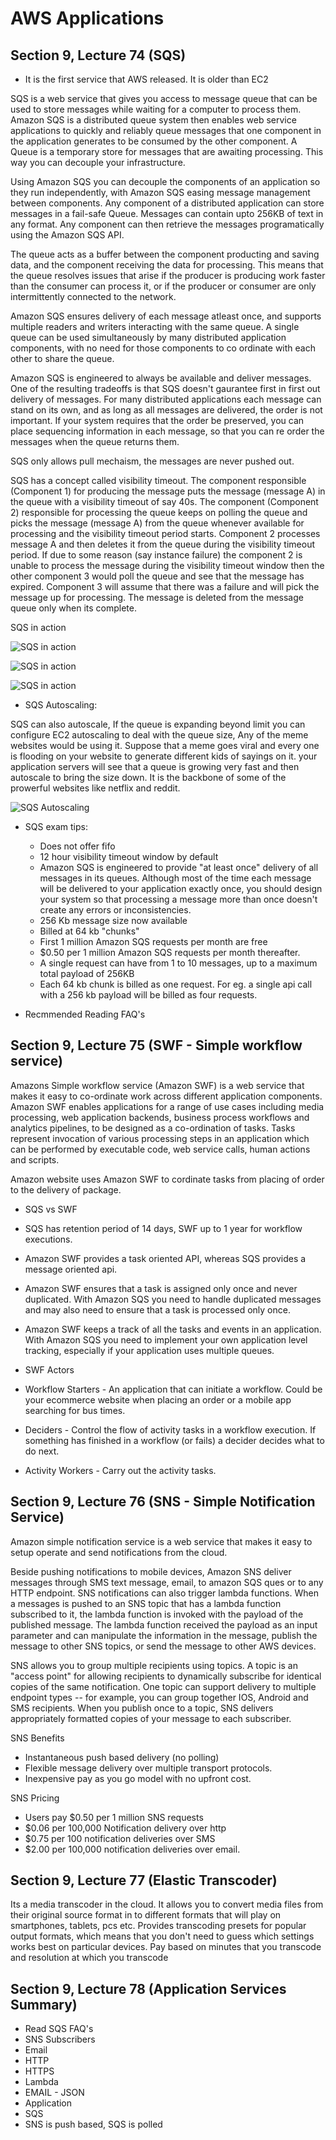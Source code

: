 # AWS Applications

## Section 9, Lecture 74 (SQS)

* It is the first service that AWS released. It is older than EC2

SQS is a web service that gives you access to message queue that can be used to store messages while waiting for a computer to process them.
Amazon SQS is a distributed queue system then enables web service applications to quickly and reliably queue messages that one component in the application generates to be consumed by the other component. A Queue is a temporary store for messages that are awaiting processing.
This way you can decouple your infrastructure.

Using Amazon SQS you can decouple the components of an application so they run independently, with Amazon SQS easing message management between components. Any component of a distributed application can store messages in a fail-safe Queue. Messages can contain upto 256KB of text in any format. Any component can then retrieve the messages programatically using the Amazon SQS API.

The queue acts as a buffer between the component producting and saving data, and the component receiving the data for processing. 
This means that the queue resolves issues that arise if the producer is producing work faster than the consumer can process it, or if the producer or consumer are only intermittently connected to the network.

Amazon SQS ensures delivery of each message atleast once, and supports multiple readers and writers interacting with the same queue.
A single queue can be used simultaneously by many distributed application components, with no need for those components to co ordinate with each other to share the queue.

Amazon SQS is engineered to always be available and deliver messages. One of the resulting tradeoffs is that SQS doesn't gaurantee first in first out delivery of messages. For many distributed applications each message can stand on its own, and as long as all messages are delivered, the order is not important. If your system requires that the order be preserved, you can place sequencing information in 
each message, so that you can re order the messages when the queue returns them.

SQS only allows pull mechaism, the messages are never pushed out. 

SQS has a concept called visibility timeout. The component responsible (Component 1) for producing the message puts the message (message A) in the queue with a visibility timeout of say 40s. The component (Component 2) responsible for processing the queue keeps on polling the queue and picks the message (message A) from the queue whenever available for processing and the visibility timeout period starts.
Component 2 processes message A and then deletes it from the queue during the visibility timeout period. If due to some reason (say instance failure) the component 2 is unable to process the message during the visibility timeout window then the other component 3 would poll the queue 
and see that the message has expired. Component 3 will assume that there was a failure and will pick the message up for processing. The message is deleted from the message queue only when its complete.

SQS in action 

![SQS in action](sqs-1.jpeg)

![SQS in action](sqs-2.jpg)

![SQS in action](sqs-3.jpg)


 * SQS Autoscaling:
 
 SQS can also autoscale, If the queue is expanding beyond limit you can configure EC2 autoscaling to deal with the queue size, 
 Any of the meme websites would be using it. Suppose that a meme goes viral and every one is flooding on your website to generate different
 kids of sayings on it. your application servers will see that a queue is growing very fast and then autoscale to bring the size down.
 It is the backbone of some of the prowerful websites like netflix and reddit.
 
 ![SQS Autoscaling](sqs-autoscaling.jpg)

 
* SQS exam tips:
  * Does not offer fifo
  * 12 hour visibility timeout window by default
  * Amazon SQS is engineered to provide "at least once" delivery of all messages in its queues. Although most of the time each message will be delivered to your application exactly once, you should design your system so that processing a message more than once doesn't create any errors or inconsistencies. 
  * 256 Kb message size now available
  * Billed at 64 kb "chunks"
  * First 1 million Amazon SQS requests per month are free
  * $0.50 per 1 million Amazon SQS requests per month thereafter.
  * A single request can have from 1 to 10 messages, up to a maximum total payload of 256KB
  * Each 64 kb chunk is billed as one request. For eg. a single api call with a 256 kb payload will be billed as four requests.

* Recmmended Reading FAQ's

## Section 9, Lecture 75 (SWF - Simple workflow service)

Amazons Simple workflow service (Amazon SWF) is a web service that makes it easy to co-ordinate work across different application components. Amazon SWF enables applications for a range of use cases including media processing, web application backends, business process workflows and analytics pipelines, to be designed as a co-ordination of tasks. Tasks represent invocation of various processing steps in an application which can be performed by executable code, web service calls, human actions and scripts.

Amazon website uses Amazon SWF to cordinate tasks from placing of order to the delivery of package.

* SQS vs SWF
 * SQS has retention period of 14 days, SWF up to 1 year for workflow executions.
 * Amazon SWF provides a task oriented API, whereas SQS provides a message oriented api.
 * Amazon SWF ensures that a task is assigned only once and never duplicated. With Amazon SQS you need to handle duplicated messages and may also need to ensure that a task is processed only once.
 *  Amazon SWF keeps a track of all the tasks and events in an application. With Amazon SQS you need to implement your own application level tracking, especially if your application uses multiple queues.

* SWF Actors
 * Workflow Starters -  An application that can initiate a workflow. Could be your ecommerce website when placing an order or a mobile app searching for bus times.
 * Deciders - Control the flow of activity tasks in a workflow execution. If something has finished in a workflow (or fails) a decider decides what to do next.
 * Activity Workers - Carry out the activity tasks.
 
## Section 9, Lecture 76 (SNS - Simple Notification Service)

Amazon simple notification service is a web service that makes it easy to setup operate and send notifications from the cloud.

Beside pushing notifications to mobile devices, Amazon SNS deliver messages through SMS text message, email, to amazon SQS ques or to any HTTP endpoint. SNS notifications can also trigger lambda functions. When a messages is pushed to an SNS topic that has a lambda function subscribed to it, the lambda function is invoked with the payload of the published message. The lambda function received the payload as an input parameter and can manipulate the information in the message, publish the message to other SNS topics, or send the message to other AWS devices.

SNS allows you to group multiple recipients using topics. A topic is an "access point" for allowing recipients to dynamically subscribe for identical copies of the same notification. One topic can support delivery to multiple endpoint types -- for example, you can group together IOS, Android and SMS recipients. When you publish once to a topic, SNS delivers appropriately formatted copies of your message to each subscriber.

SNS Benefits
* Instantaneous push based delivery (no polling)
* Flexible message delivery over multiple transport protocols.
* Inexpensive pay as you go model with no upfront cost.

SNS Pricing
* Users pay $0.50 per 1 million SNS requests
* $0.06 per 100,000 Notification delivery over http
* $0.75 per 100 notification deliveries over SMS
* $2.00 per 100,000 notification deliveries over email.

## Section 9, Lecture 77 (Elastic Transcoder)

Its a media transcoder in the cloud. It allows you to convert media files from their original source format in to different formats that will play on smartphones, tablets, pcs etc. Provides transcoding presets for popular output formats, which means that you don't need to guess which settings works best on particular devices. Pay based on minutes that you transcode and resolution at which you transcode 

## Section 9, Lecture 78 (Application Services Summary)

* Read SQS FAQ's
* SNS Subscribers
 * Email
 * HTTP
 * HTTPS
 * Lambda
 * EMAIL - JSON
 * Application
 * SQS
* SNS is push based, SQS is polled




